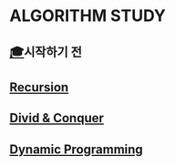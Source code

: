 # ALGORITHM STUDY

## [🎓](https://github.com/rim0621/Algorithm-study/tree/master/1.begin)시작하기 전
## [Recursion](https://github.com/rim0621/Algorithm-study/tree/master/2.Recursion)
## [Divid & Conquer](https://github.com/rim0621/Algorithm-study/tree/master/3.Divid%26Conquer)
## [Dynamic Programming](https://github.com/rim0621/Algorithm-study/tree/master/4.DynamicProgramming)
